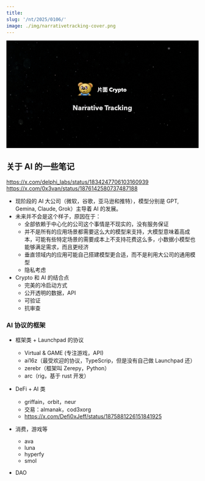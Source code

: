 ```yaml
---
title: 
slug: '/nt/2025/0106/'
image: ./img/narrativetracking-cover.png
---
```


![Narrative Tracking](./img/narrativetracking-cover.png "Narrative Tracking")

## 关于 AI 的一些笔记

https://x.com/delphi_labs/status/1834247706103160939
https://x.com/0x3van/status/1876142580737487188

- 现阶段的 AI 大公司（微软，谷歌，亚马逊和推特），模型分别是 GPT, Gemina, Claude, Grok）主导着 AI 的发展。
- 未来并不会是这个样子，原因在于：
  - 全部依赖于中心化的公司这个事情是不现实的，没有服务保证
  - 并不是所有的应用场景都需要这么大的模型来支持，大模型意味着高成本，可能有些特定场景的需要成本上不支持花费这么多，小数据小模型也能够满足需求，而且更经济
  - 垂直领域内的应用可能自己搭建模型更合适，而不是利用大公司的通用模型
  - 隐私考虑
- Crypto 和 AI 的结合点
  - 完美的冷启动方式
  - 公开透明的数据，API
  - 可验证
  - 抗审查


### AI 协议的框架

- 框架类 + Launchpad 的协议
  - Virtual & GAME (专注游戏，API)
  - ai16z（最受欢迎的协议，TypeScrip，但是没有自己做 Launchpad 还）
  - zerebr（框架叫 Zerepy，Python）
  - arc（rig，基于 rust 开发）

- DeFi + AI 类
  - griffain，orbit，neur
  - 交易：almanak，cod3xorg
  - https://x.com/Defi0xJeff/status/1875881226151841925

- 消费，游戏等
  - ava
  - luna
  - hyperfy
  - smol
- DAO
